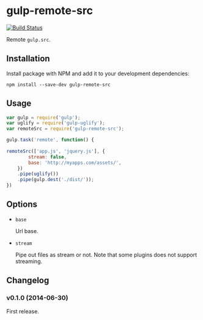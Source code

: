 # gulp-remote-src

[![Build Status](https://travis-ci.org/ddliu/gulp-remote-src.png)](https://travis-ci.org/ddliu/gulp-remote-src)

Remote `gulp.src`.

## Installation

Install package with NPM and add it to your development dependencies:

    npm install --save-dev gulp-remote-src

## Usage

```js
var gulp = require('gulp');
var uglify = require('gulp-uglify');
var remoteSrc = require('gulp-remote-src');

gulp.task('remote', function() {
    
remoteSrc(['app.js', 'jquery.js'], {
        stream: false,
        base: 'http://myapps.com/assets/',
    })
    .pipe(uglify())
    .pipe(gulp.dest('./dist/'));
})
```

## Options

- `base`

    Url base.

- `stream`

    Pipe out files as stream or not. Note that some plugins does not support streaming.

## Changelog

### v0.1.0 (2014-06-30)

First release.